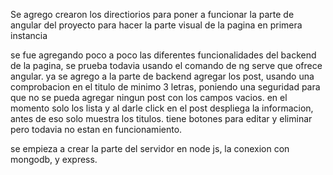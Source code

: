 
Se agrego crearon los directiorios para poner a funcionar la parte de angular del proyecto para hacer la parte visual de la pagina en primera instancia

se fue agregando poco a poco las diferentes funcionalidades del backend de la pagina, se prueba todavia usando el comando de ng serve que ofrece angular.
ya se agrego a la parte de backend agregar los post, usando una comprobacion en el titulo de minimo 3 letras, poniendo una seguridad para que no se pueda agregar ningun post con los campos vacios.
en el momento solo los lista y al darle click en el post despliega la informacion, antes de eso solo muestra los titulos. tiene botones para editar y eliminar pero todavia no estan en funcionamiento.

se empieza a crear la parte del servidor en node js, la conexion con mongodb, y express.

